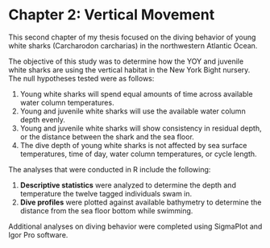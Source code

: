 # Chapter 2: Vertical Movement

This second chapter of my thesis focused on the diving behavior of young white sharks (Carcharodon carcharias) in the northwestern Atlantic Ocean.

The objective of this study was to determine how the YOY and juvenile white sharks are using the vertical habitat in the New York Bight nursery. The null hypotheses tested were as follows:
  1. Young white sharks will spend equal amounts of time across available water column temperatures.
  2. Young and juvenile white sharks will use the available water column depth evenly.
  3. Young and juvenile white sharks will show consistency in residual depth, or the distance between the shark and the sea floor.
  4. The dive depth of young white sharks is not affected by sea surface temperatures, time of day, water column temperatures, or cycle length.

The analyses that were conducted in R include the following:
  1. **Descriptive statistics** were analyzed to determine the depth and temperature the twelve tagged individuals swam in.
  2. **Dive profiles** were plotted against available bathymetry to determine the distance from the sea floor bottom while swimming.

Additional analyses on diving behavior were completed using SigmaPlot and Igor Pro software.
